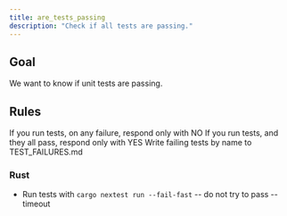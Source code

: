 ```yaml
---
title: are_tests_passing
description: "Check if all tests are passing."
---
```


## Goal

We want to know if unit tests are passing.

## Rules

If you run tests, on any failure, respond only with NO
If you run tests, and they all pass, respond only with YES
Write failing tests by name to TEST_FAILURES.md

### Rust

- Run tests with `cargo nextest run --fail-fast`
  -- do not try to pass --timeout
